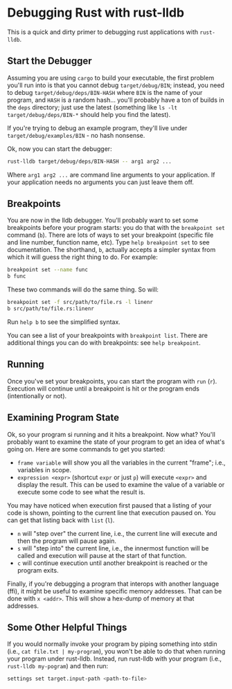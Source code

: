 # Debugging Rust with rust-lldb

This is a quick and dirty primer to debugging rust applications with `rust-lldb`.

## Start the Debugger

Assuming you are using `cargo` to build your executable, the first problem you'll
run into is that you cannot debug `target/debug/BIN`; instead, you need to debug
`target/debug/deps/BIN-HASH` where `BIN` is the name of your program, and `HASH`
is a random hash... you'll probably have a ton of builds in the `deps` directory;
just use the latest (something like `ls -lt target/debug/deps/BIN-*` should help
you find the latest).

If you're trying to debug an example program, they'll live under
`target/debug/examples/BIN` - no hash nonsense.

Ok, now you can start the debugger:

```bash
rust-lldb target/debug/deps/BIN-HASH -- arg1 arg2 ...
```

Where `arg1 arg2 ...` are command line arguments to your application. If your
application needs no arguments you can just leave them off.

## Breakpoints

You are now in the lldb debugger. You'll probably want to set some breakpoints
before your program starts: you do that with the `breakpoint set` command (`b`).
There are lots of ways to set your breakpoint (specific file and line number, function
name, etc). Type `help breakpoint set` to see documentation. The shorthand, `b`,
actually accepts a simpler syntax from which it will guess the right thing to do.
For example:

```bash
breakpoint set --name func
b func
```

These two commands will do the same thing. So will:

```bash
breakpoint set -f src/path/to/file.rs -l linenr
b src/path/to/file.rs:linenr
```

Run `help b` to see the simplified syntax.

You can see a list of your breakpoints with `breakpoint list`. There are additional
things you can do with breakpoints: see `help breakpoint`.

## Running

Once you've set your breakpoints, you can start the program with `run` (`r`).
Execution will continue until a breakpoint is hit or the program ends (intentionally
or not).

## Examining Program State

Ok, so your program si running and it hits a breakpoint. Now what? You'll probably
want to examine the state of your program to get an idea of what's going on. Here
are some commands to get you started:

- `frame variable` will show you all the variables in the current "frame"; i.e.,
  variables in scope.
- `expression <expr>` (shortcut `expr` or just `p`) will execute `<expr>` and display
  the result. This can be used to examine the value of a variable or execute some
  code to see what the result is.

You may have noticed when execution first paused that a listing of your code is shown,
pointing to the current line that execution paused on. You can get that listing back
with `list` (`l`).

- `n` will "step over" the current line, i.e., the current line will execute and
  then the program will pause again.
- `s` will "step into" the current line, i.e., the innermost function will be called
  and execution will pause at the start of that function.
- `c` will continue execution until another breakpoint is reached or the program
  exits.

Finally, if you're debugging a program that interops with another language (ffi),
it might be useful to examine specific memory addresses. That can be done with
`x <addr>`. This will show a hex-dump of memory at that addresses.

## Some Other Helpful Things

If you would normally invoke your program by piping something into stdin (i.e.,
`cat file.txt | my-program`), you won't be able to do that when running your program
under rust-lldb. Instead, run rust-lldb with your program (i.e., `rust-lldb my-pogram`)
and then run:

```bash
settings set target.input-path <path-to-file>
```
